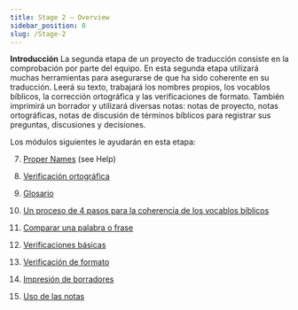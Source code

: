 ```yaml
---
title: Stage 2 – Overview
sidebar_position: 0
slug: /Stage-2
---
```




**Introducción** La segunda etapa de un proyecto de traducción consiste en la comprobación por parte del equipo. En esta segunda etapa utilizará muchas herramientas para asegurarse de que ha sido coherente en su traducción. Leerá su texto, trabajará los nombres propios, los vocablos bíblicos, la corrección ortográfica y las verificaciones de formato. También imprimirá un borrador y utilizará diversas notas: notas de proyecto, notas ortográficas, notas de discusión de términos bíblicos para registrar sus preguntas, discusiones y decisiones.


Los módulos siguientes le ayudarán en esta etapa:


  7.  [Proper Names](/7.PN) (see Help)


  8.  [Verificación ortográfica](/8.SP)


  9.  [Glosario](/9.GL)


 10.  [Un proceso de 4 pasos para la coherencia de los vocablos bíblicos](/10.BT)


 11.  [Comparar una palabra o frase](/11.MP)


 12.  [Verificaciones básicas](/12.BC2)


 13.  [Verificación de formato](/13.FC)


 14.  [Impresión de borradores](/14.PD)


 15.  [Uso de las notas](/15.UN)

